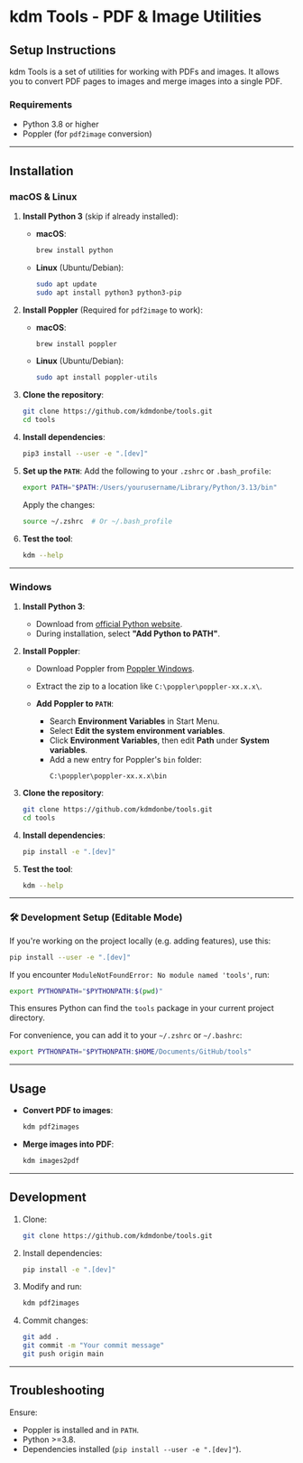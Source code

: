 
# kdm Tools - PDF & Image Utilities

## Setup Instructions

kdm Tools is a set of utilities for working with PDFs and images. It allows you to convert PDF pages to images and merge images into a single PDF.

### Requirements
- Python 3.8 or higher
- Poppler (for `pdf2image` conversion)

---

## Installation

### macOS & Linux

1. **Install Python 3** (skip if already installed):
   - **macOS**:
     ```bash
     brew install python
     ```
   - **Linux** (Ubuntu/Debian):
     ```bash
     sudo apt update
     sudo apt install python3 python3-pip
     ```

2. **Install Poppler** (Required for `pdf2image` to work):
   - **macOS**:
     ```bash
     brew install poppler
     ```
   - **Linux** (Ubuntu/Debian):
     ```bash
     sudo apt install poppler-utils
     ```

3. **Clone the repository**:
   ```bash
   git clone https://github.com/kdmdonbe/tools.git
   cd tools
   ```

4. **Install dependencies**:
   ```bash
   pip3 install --user -e ".[dev]"
   ```

5. **Set up the `PATH`**:
   Add the following to your `.zshrc` or `.bash_profile`:
   ```bash
   export PATH="$PATH:/Users/yourusername/Library/Python/3.13/bin"
   ```
   Apply the changes:
   ```bash
   source ~/.zshrc  # Or ~/.bash_profile
   ```

6. **Test the tool**:
   ```bash
   kdm --help
   ```

---

### Windows

1. **Install Python 3**:
   - Download from [official Python website](https://www.python.org/downloads/).
   - During installation, select **"Add Python to PATH"**.

2. **Install Poppler**:
   - Download Poppler from [Poppler Windows](https://github.com/oschwartz10612/poppler-windows/releases/).
   - Extract the zip to a location like `C:\poppler\poppler-xx.x.x\`.

   - **Add Poppler to `PATH`**:
     - Search **Environment Variables** in Start Menu.
     - Select **Edit the system environment variables**.
     - Click **Environment Variables**, then edit **Path** under **System variables**.
     - Add a new entry for Poppler's `bin` folder:
       ```
       C:\poppler\poppler-xx.x.x\bin
       ```

3. **Clone the repository**:
   ```bash
   git clone https://github.com/kdmdonbe/tools.git
   cd tools
   ```

4. **Install dependencies**:
   ```bash
   pip install -e ".[dev]"
   ```

5. **Test the tool**:
   ```bash
   kdm --help
   ```

---

### 🛠️ Development Setup (Editable Mode)

If you're working on the project locally (e.g. adding features), use this:
```bash
pip install --user -e ".[dev]"
```

If you encounter `ModuleNotFoundError: No module named 'tools'`, run:
```bash
export PYTHONPATH="$PYTHONPATH:$(pwd)"
```
This ensures Python can find the `tools` package in your current project directory.

For convenience, you can add it to your `~/.zshrc` or `~/.bashrc`:
```bash
export PYTHONPATH="$PYTHONPATH:$HOME/Documents/GitHub/tools"
```

---
## Usage

- **Convert PDF to images**:
  ```bash
  kdm pdf2images
  ```

- **Merge images into PDF**:
  ```bash
  kdm images2pdf
  ```

---

## Development

1. Clone:
   ```bash
   git clone https://github.com/kdmdonbe/tools.git
   ```

2. Install dependencies:
   ```bash
   pip install -e ".[dev]"
   ```

3. Modify and run:
   ```bash
   kdm pdf2images
   ```

4. Commit changes:
   ```bash
   git add .
   git commit -m "Your commit message"
   git push origin main
   ```

---

## Troubleshooting

Ensure:
- Poppler is installed and in `PATH`.
- Python >=3.8.
- Dependencies installed (`pip install --user -e ".[dev]"`).
